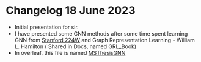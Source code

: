 # Changelog 18 June 2023
- Initial presentation for sir.
- I have presented some GNN methods after some time spent learning GNN from [Stanford 224W](https://www.youtube.com/playlist?list=PLoROMvodv4rPLKxIpqhjhPgdQy7imNkDn) and Graph Representation Learning - William L. Hamilton ( Shared in Docs, named GRL_Book)
- In overleaf, this file is named [MSThesisGNN](https://www.overleaf.com/7849464191czwzdphhvnkx)